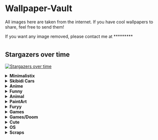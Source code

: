 
# Wallpaper-Vault
All images here are taken from the internet. If you have cool wallpapers to share, feel free to send them!  

If you want any image removed, please contact me at *********  
#

## Stargazers over time
[![Stargazers over time](https://starchart.cc/T4tze/Wallpaper-Vault.svg?variant=adaptive)](https://starchart.cc/T4tze/Wallpaper-Vault)
<details>
  <summary><b>Minimalistix</b></summary>

  <img src="https://raw.githubusercontent.com/T4tze/Wallpaper-Vault/main/Wallpaper/Minimalistix/02.jpg" width="300">

  <img src="https://raw.githubusercontent.com/T4tze/Wallpaper-Vault/main/Wallpaper/Minimalistix/03.jpg" width="300">

  <img src="https://raw.githubusercontent.com/T4tze/Wallpaper-Vault/main/Wallpaper/Minimalistix/1i918gwz1gl61.png" width="300">

  <img src="https://raw.githubusercontent.com/T4tze/Wallpaper-Vault/main/Wallpaper/Minimalistix/1v6mcuhne1851.jpg" width="300">

  <img src="https://raw.githubusercontent.com/T4tze/Wallpaper-Vault/main/Wallpaper/Minimalistix/5DCF79F9-6124-4DBD-925E-E5DEC87CF129.png" width="300">

  <img src="https://raw.githubusercontent.com/T4tze/Wallpaper-Vault/main/Wallpaper/Minimalistix/a_blue_sky_with_clouds.png" width="300">

  <img src="https://raw.githubusercontent.com/T4tze/Wallpaper-Vault/main/Wallpaper/Minimalistix/anime-eye-nord.png" width="300">

  <img src="https://raw.githubusercontent.com/T4tze/Wallpaper-Vault/main/Wallpaper/Minimalistix/black5_unicat.png" width="300">

  <img src="https://raw.githubusercontent.com/T4tze/Wallpaper-Vault/main/Wallpaper/Minimalistix/black_car_girl.jpg" width="300">

  <img src="https://raw.githubusercontent.com/T4tze/Wallpaper-Vault/main/Wallpaper/Minimalistix/blue-black-girl.png" width="300">

  <img src="https://raw.githubusercontent.com/T4tze/Wallpaper-Vault/main/Wallpaper/Minimalistix/cat-waves.png" width="300">

  <img src="https://raw.githubusercontent.com/T4tze/Wallpaper-Vault/main/Wallpaper/Minimalistix/catpuccin_w.png" width="300">

  <img src="https://raw.githubusercontent.com/T4tze/Wallpaper-Vault/main/Wallpaper/Minimalistix/dark-cat-rosewater.png" width="300">

  <img src="https://raw.githubusercontent.com/T4tze/Wallpaper-Vault/main/Wallpaper/Minimalistix/darkroad.jpg" width="300">

  <img src="https://raw.githubusercontent.com/T4tze/Wallpaper-Vault/main/Wallpaper/Minimalistix/earth.png" width="300">

  <img src="https://raw.githubusercontent.com/T4tze/Wallpaper-Vault/main/Wallpaper/Minimalistix/fire-skull.jpg" width="300">

  <img src="https://raw.githubusercontent.com/T4tze/Wallpaper-Vault/main/Wallpaper/Minimalistix/kuromi.png" width="300">

  <img src="https://raw.githubusercontent.com/T4tze/Wallpaper-Vault/main/Wallpaper/Minimalistix/m90bb95n3m651.jpg" width="300">

  <img src="https://raw.githubusercontent.com/T4tze/Wallpaper-Vault/main/Wallpaper/Minimalistix/minim.jpg" width="300">

  <img src="https://raw.githubusercontent.com/T4tze/Wallpaper-Vault/main/Wallpaper/Minimalistix/minimal-purple.jpg" width="300">

  <img src="https://raw.githubusercontent.com/T4tze/Wallpaper-Vault/main/Wallpaper/Minimalistix/minimal_nord_guy.png" width="300">

  <img src="https://raw.githubusercontent.com/T4tze/Wallpaper-Vault/main/Wallpaper/Minimalistix/moon.png" width="300">

  <img src="https://raw.githubusercontent.com/T4tze/Wallpaper-Vault/main/Wallpaper/Minimalistix/nord_purple_waves.png" width="300">

  <img src="https://raw.githubusercontent.com/T4tze/Wallpaper-Vault/main/Wallpaper/Minimalistix/purple-mountain.png" width="300">

  <img src="https://raw.githubusercontent.com/T4tze/Wallpaper-Vault/main/Wallpaper/Minimalistix/ramen.png" width="300">

  <img src="https://raw.githubusercontent.com/T4tze/Wallpaper-Vault/main/Wallpaper/Minimalistix/rick.jpg" width="300">

  <img src="https://raw.githubusercontent.com/T4tze/Wallpaper-Vault/main/Wallpaper/Minimalistix/rocket.png" width="300">

  <img src="https://raw.githubusercontent.com/T4tze/Wallpaper-Vault/main/Wallpaper/Minimalistix/rrbltiehz7b31.png" width="300">

  <img src="https://raw.githubusercontent.com/T4tze/Wallpaper-Vault/main/Wallpaper/Minimalistix/seven_elements_catpuccin.jpg" width="300">

  <img src="https://raw.githubusercontent.com/T4tze/Wallpaper-Vault/main/Wallpaper/Minimalistix/two-astronauts.png" width="300">

  <img src="https://raw.githubusercontent.com/T4tze/Wallpaper-Vault/main/Wallpaper/Minimalistix/underwater.png" width="300">

  <img src="https://raw.githubusercontent.com/T4tze/Wallpaper-Vault/main/Wallpaper/Minimalistix/venom.jpg" width="300">

  <img src="https://raw.githubusercontent.com/T4tze/Wallpaper-Vault/main/Wallpaper/Minimalistix/wallhaven-yxyye7.png" width="300">

  <img src="https://raw.githubusercontent.com/T4tze/Wallpaper-Vault/main/Wallpaper/Minimalistix/wp6257053-1426380771.jpg" width="300">

  <img src="https://raw.githubusercontent.com/T4tze/Wallpaper-Vault/main/Wallpaper/Minimalistix/y4dm2xD.jpg" width="300">

</details>

<details>
  <summary><b>Skibidi Cars</b></summary>

  <img src="https://raw.githubusercontent.com/T4tze/Wallpaper-Vault/main/Wallpaper/Skibidi Cars/8dc2effb81374274946f18b631f60bcb.png" width="300">

  <img src="https://raw.githubusercontent.com/T4tze/Wallpaper-Vault/main/Wallpaper/Skibidi Cars/cltpqdtny88e1.png" width="300">

</details>

<details>
  <summary><b>Anime</b></summary>

  <img src="https://raw.githubusercontent.com/T4tze/Wallpaper-Vault/main/Wallpaper/Anime/117542401_p0.jpg" width="300">

  <img src="https://raw.githubusercontent.com/T4tze/Wallpaper-Vault/main/Wallpaper/Anime/123123123.jpg" width="300">

  <img src="https://raw.githubusercontent.com/T4tze/Wallpaper-Vault/main/Wallpaper/Anime/1293442.jpg" width="300">

  <img src="https://raw.githubusercontent.com/T4tze/Wallpaper-Vault/main/Wallpaper/Anime/1313754.png" width="300">

  <img src="https://raw.githubusercontent.com/T4tze/Wallpaper-Vault/main/Wallpaper/Anime/1351642.png" width="300">

  <img src="https://raw.githubusercontent.com/T4tze/Wallpaper-Vault/main/Wallpaper/Anime/1675353344315123.jpg" width="300">

  <img src="https://raw.githubusercontent.com/T4tze/Wallpaper-Vault/main/Wallpaper/Anime/2ada1ecdc8644e74b98ef8e0df24dec552672720-5333x3000.png" width="300">

  <img src="https://raw.githubusercontent.com/T4tze/Wallpaper-Vault/main/Wallpaper/Anime/3f22c1bb4cac46cd8035430a84a583d1.jpg" width="300">

  <img src="https://raw.githubusercontent.com/T4tze/Wallpaper-Vault/main/Wallpaper/Anime/9bb36f96678c59b27743be346dbcfb9b.jpg" width="300">

  <img src="https://raw.githubusercontent.com/T4tze/Wallpaper-Vault/main/Wallpaper/Anime/Afternoon.png" width="300">

  <img src="https://raw.githubusercontent.com/T4tze/Wallpaper-Vault/main/Wallpaper/Anime/Copia_de_wallpaperflare.com_wallpaper_7.jpg" width="300">

  <img src="https://raw.githubusercontent.com/T4tze/Wallpaper-Vault/main/Wallpaper/Anime/a_cartoon_of_a_woman_with_glasses.png" width="300">

  <img src="https://raw.githubusercontent.com/T4tze/Wallpaper-Vault/main/Wallpaper/Anime/anime-girl-with-cap-smoking-4k-wallpaper-uhdpaper.com-7123456j.png" width="300">

  <img src="https://raw.githubusercontent.com/T4tze/Wallpaper-Vault/main/Wallpaper/Anime/berserkdrac.png" width="300">

  <img src="https://raw.githubusercontent.com/T4tze/Wallpaper-Vault/main/Wallpaper/Anime/cat.png" width="300">

  <img src="https://raw.githubusercontent.com/T4tze/Wallpaper-Vault/main/Wallpaper/Anime/d0d9zetrlr891.png" width="300">

  <img src="https://raw.githubusercontent.com/T4tze/Wallpaper-Vault/main/Wallpaper/Anime/fhnj7ixz1a5e1.jpg" width="300">

  <img src="https://raw.githubusercontent.com/T4tze/Wallpaper-Vault/main/Wallpaper/Anime/hatsune-miku-twin-ponytails-jl.jpg" width="300">

  <img src="https://raw.githubusercontent.com/T4tze/Wallpaper-Vault/main/Wallpaper/Anime/image.png" width="300">

  <img src="https://raw.githubusercontent.com/T4tze/Wallpaper-Vault/main/Wallpaper/Anime/imageee.png" width="300">

  <img src="https://raw.githubusercontent.com/T4tze/Wallpaper-Vault/main/Wallpaper/Anime/mocha.png" width="300">

  <img src="https://raw.githubusercontent.com/T4tze/Wallpaper-Vault/main/Wallpaper/Anime/omori.png" width="300">

  <img src="https://raw.githubusercontent.com/T4tze/Wallpaper-Vault/main/Wallpaper/Anime/s4vitar.png" width="300">

  <img src="https://raw.githubusercontent.com/T4tze/Wallpaper-Vault/main/Wallpaper/Anime/some-chineese-angel-idk.png" width="300">

  <img src="https://raw.githubusercontent.com/T4tze/Wallpaper-Vault/main/Wallpaper/Anime/sousou-no-frieren-4.png" width="300">

  <img src="https://raw.githubusercontent.com/T4tze/Wallpaper-Vault/main/Wallpaper/Anime/swappy-20250221_133945.png" width="300">

  <img src="https://raw.githubusercontent.com/T4tze/Wallpaper-Vault/main/Wallpaper/Anime/talvez_novo_wallpaper_2.png" width="300">

  <img src="https://raw.githubusercontent.com/T4tze/Wallpaper-Vault/main/Wallpaper/Anime/this-game-has-top-notch-cinematic-cutscenes-that-shines-v0-sd0kb3irsadd1.png" width="300">

  <img src="https://raw.githubusercontent.com/T4tze/Wallpaper-Vault/main/Wallpaper/Anime/tn-lain.jpeg" width="300">

  <img src="https://raw.githubusercontent.com/T4tze/Wallpaper-Vault/main/Wallpaper/Anime/wahtpflus1471.png" width="300">

  <img src="https://raw.githubusercontent.com/T4tze/Wallpaper-Vault/main/Wallpaper/Anime/wallhaven-m3j731_3840x2160.png" width="300">

  <img src="https://raw.githubusercontent.com/T4tze/Wallpaper-Vault/main/Wallpaper/Anime/wallhaven-o5q7mp_1280x800.png" width="300">

  <img src="https://raw.githubusercontent.com/T4tze/Wallpaper-Vault/main/Wallpaper/Anime/wallhaven-p9qvge.png" width="300">

  <img src="https://raw.githubusercontent.com/T4tze/Wallpaper-Vault/main/Wallpaper/Anime/wallpaper.png" width="300">

  <img src="https://raw.githubusercontent.com/T4tze/Wallpaper-Vault/main/Wallpaper/Anime/wallpaperflare.com_wallpaper_9.jpg" width="300">

  <img src="https://raw.githubusercontent.com/T4tze/Wallpaper-Vault/main/Wallpaper/Anime/x66m1f09ufje1.jpg" width="300">

</details>

<details>
  <summary><b>Funny</b></summary>

  <img src="https://raw.githubusercontent.com/T4tze/Wallpaper-Vault/main/Wallpaper/Funny/chairmanMeow.png" width="300">

</details>

<details>
  <summary><b>Animal</b></summary>

  <img src="https://raw.githubusercontent.com/T4tze/Wallpaper-Vault/main/Wallpaper/Animal/19.jpg" width="300">

  <img src="https://raw.githubusercontent.com/T4tze/Wallpaper-Vault/main/Wallpaper/Animal/20.jpg" width="300">

  <img src="https://raw.githubusercontent.com/T4tze/Wallpaper-Vault/main/Wallpaper/Animal/21.jpg" width="300">

  <img src="https://raw.githubusercontent.com/T4tze/Wallpaper-Vault/main/Wallpaper/Animal/2902820-1933823862.jpg" width="300">

  <img src="https://raw.githubusercontent.com/T4tze/Wallpaper-Vault/main/Wallpaper/Animal/mgaoqgmu9pq61.jpg" width="300">

  <img src="https://raw.githubusercontent.com/T4tze/Wallpaper-Vault/main/Wallpaper/Animal/vecyhqfxxkg31.png" width="300">

</details>

<details>
  <summary><b>PaintArt</b></summary>

  <img src="https://raw.githubusercontent.com/T4tze/Wallpaper-Vault/main/Wallpaper/PaintArt/0xel5al52u9e1.png" width="300">

  <img src="https://raw.githubusercontent.com/T4tze/Wallpaper-Vault/main/Wallpaper/PaintArt/1fmmnncdnxie1.png" width="300">

  <img src="https://raw.githubusercontent.com/T4tze/Wallpaper-Vault/main/Wallpaper/PaintArt/6ju1jmzt0whe1.png" width="300">

  <img src="https://raw.githubusercontent.com/T4tze/Wallpaper-Vault/main/Wallpaper/PaintArt/c9u5jpple8291.png" width="300">

  <img src="https://raw.githubusercontent.com/T4tze/Wallpaper-Vault/main/Wallpaper/PaintArt/chinese.png" width="300">

  <img src="https://raw.githubusercontent.com/T4tze/Wallpaper-Vault/main/Wallpaper/PaintArt/jeff-wayne-war-of-the-worlds-3840x2160-and-5120x2160-v0-sglmeugd3khe1.webp" width="300">

  <img src="https://raw.githubusercontent.com/T4tze/Wallpaper-Vault/main/Wallpaper/PaintArt/oo8hu88g5pg61.png" width="300">

</details>

<details>
  <summary><b>Furyy</b></summary>

  <img src="https://raw.githubusercontent.com/T4tze/Wallpaper-Vault/main/Wallpaper/Furyy/Dream_library_time_water_mayflower_notebook_full_art.png" width="300">

  <img src="https://raw.githubusercontent.com/T4tze/Wallpaper-Vault/main/Wallpaper/Furyy/chill2.png" width="300">

  <img src="https://raw.githubusercontent.com/T4tze/Wallpaper-Vault/main/Wallpaper/Furyy/pose.png" width="300">

  <img src="https://raw.githubusercontent.com/T4tze/Wallpaper-Vault/main/Wallpaper/Furyy/pride.jpg" width="300">

  <img src="https://raw.githubusercontent.com/T4tze/Wallpaper-Vault/main/Wallpaper/Furyy/savage.jpg" width="300">

</details>

<details>
  <summary><b>Games</b></summary>

  <img src="https://raw.githubusercontent.com/T4tze/Wallpaper-Vault/main/Wallpaper/Games/7qqa10fcfkt41.jpg" width="300">

  <img src="https://raw.githubusercontent.com/T4tze/Wallpaper-Vault/main/Wallpaper/Games/IMG_4918.jpg" width="300">

  <img src="https://raw.githubusercontent.com/T4tze/Wallpaper-Vault/main/Wallpaper/Games/IMG_4919.jpg" width="300">

  <img src="https://raw.githubusercontent.com/T4tze/Wallpaper-Vault/main/Wallpaper/Games/IMG_4920.jpg" width="300">

  <img src="https://raw.githubusercontent.com/T4tze/Wallpaper-Vault/main/Wallpaper/Games/bg3.jpg" width="300">

  <img src="https://raw.githubusercontent.com/T4tze/Wallpaper-Vault/main/Wallpaper/Games/eulwc5sqoan61.png" width="300">

  <img src="https://raw.githubusercontent.com/T4tze/Wallpaper-Vault/main/Wallpaper/Games/m25axo7de3be1.jpg" width="300">

  <img src="https://raw.githubusercontent.com/T4tze/Wallpaper-Vault/main/Wallpaper/Games/shill2.jpg" width="300">

  <img src="https://raw.githubusercontent.com/T4tze/Wallpaper-Vault/main/Wallpaper/Games/wallhaven-6dvkpl_3840x2160.png" width="300">

  <img src="https://raw.githubusercontent.com/T4tze/Wallpaper-Vault/main/Wallpaper/Games/wp7134291-solaire-of-astora-wallpapers.jpg" width="300">

</details>

<details>
  <summary><b>Games/Doom</b></summary>

  <img src="https://raw.githubusercontent.com/T4tze/Wallpaper-Vault/main/Wallpaper/Games/Doom/GBZ25BxXgAArOBH.jpg" width="300">

  <img src="https://raw.githubusercontent.com/T4tze/Wallpaper-Vault/main/Wallpaper/Games/Doom/doom-the-dark-ages-2025-vc.jpg" width="300">

  <img src="https://raw.githubusercontent.com/T4tze/Wallpaper-Vault/main/Wallpaper/Games/Doom/doom-the-dark-ages-my.jpg" width="300">

</details>

<details>
  <summary><b>Cute</b></summary>

  <img src="https://raw.githubusercontent.com/T4tze/Wallpaper-Vault/main/Wallpaper/Cute/01d35a1a9b91cdcafe85bc9b9db2c1c6.jpg" width="300">

  <img src="https://raw.githubusercontent.com/T4tze/Wallpaper-Vault/main/Wallpaper/Cute/bunny.png" width="300">

  <img src="https://raw.githubusercontent.com/T4tze/Wallpaper-Vault/main/Wallpaper/Cute/gs144fb3ev5e1.png" width="300">

</details>

<details>
  <summary><b>OS</b></summary>

  <img src="https://raw.githubusercontent.com/T4tze/Wallpaper-Vault/main/Wallpaper/OS/51.jpg" width="300">

  <img src="https://raw.githubusercontent.com/T4tze/Wallpaper-Vault/main/Wallpaper/OS/EndeavourOS-DrWho-3840x2160.png" width="300">

  <img src="https://raw.githubusercontent.com/T4tze/Wallpaper-Vault/main/Wallpaper/OS/Fedora.png" width="300">

  <img src="https://raw.githubusercontent.com/T4tze/Wallpaper-Vault/main/Wallpaper/OS/SPOILER__archi_.png" width="300">

  <img src="https://raw.githubusercontent.com/T4tze/Wallpaper-Vault/main/Wallpaper/OS/WINDOWS_CLEAN.png" width="300">

  <img src="https://raw.githubusercontent.com/T4tze/Wallpaper-Vault/main/Wallpaper/OS/arch-chan_to.png" width="300">

  <img src="https://raw.githubusercontent.com/T4tze/Wallpaper-Vault/main/Wallpaper/OS/arch-nord-dark.png" width="300">

  <img src="https://raw.githubusercontent.com/T4tze/Wallpaper-Vault/main/Wallpaper/OS/arch-peace.png" width="300">

  <img src="https://raw.githubusercontent.com/T4tze/Wallpaper-Vault/main/Wallpaper/OS/arch_purple.png" width="300">

  <img src="https://raw.githubusercontent.com/T4tze/Wallpaper-Vault/main/Wallpaper/OS/catppuccin-rainbow-arch.png" width="300">

  <img src="https://raw.githubusercontent.com/T4tze/Wallpaper-Vault/main/Wallpaper/OS/debian.png" width="300">

  <img src="https://raw.githubusercontent.com/T4tze/Wallpaper-Vault/main/Wallpaper/OS/hder59l7zw051.png" width="300">

  <img src="https://raw.githubusercontent.com/T4tze/Wallpaper-Vault/main/Wallpaper/OS/l11.jpg" width="300">

  <img src="https://raw.githubusercontent.com/T4tze/Wallpaper-Vault/main/Wallpaper/OS/l17.jpg" width="300">

  <img src="https://raw.githubusercontent.com/T4tze/Wallpaper-Vault/main/Wallpaper/OS/l18.jpg" width="300">

  <img src="https://raw.githubusercontent.com/T4tze/Wallpaper-Vault/main/Wallpaper/OS/l19.jpg" width="300">

  <img src="https://raw.githubusercontent.com/T4tze/Wallpaper-Vault/main/Wallpaper/OS/l3.png" width="300">

  <img src="https://raw.githubusercontent.com/T4tze/Wallpaper-Vault/main/Wallpaper/OS/l5.png" width="300">

  <img src="https://raw.githubusercontent.com/T4tze/Wallpaper-Vault/main/Wallpaper/OS/l6.jpg" width="300">

  <img src="https://raw.githubusercontent.com/T4tze/Wallpaper-Vault/main/Wallpaper/OS/l7.jpg" width="300">

  <img src="https://raw.githubusercontent.com/T4tze/Wallpaper-Vault/main/Wallpaper/OS/nix.png" width="300">

  <img src="https://raw.githubusercontent.com/T4tze/Wallpaper-Vault/main/Wallpaper/OS/nixos-declarative.jpg" width="300">

  <img src="https://raw.githubusercontent.com/T4tze/Wallpaper-Vault/main/Wallpaper/OS/tux-magenta-pink.png" width="300">

  <img src="https://raw.githubusercontent.com/T4tze/Wallpaper-Vault/main/Wallpaper/OS/various-arch-2-4k.png" width="300">

  <img src="https://raw.githubusercontent.com/T4tze/Wallpaper-Vault/main/Wallpaper/OS/various-os-2-4k.png" width="300">

  <img src="https://raw.githubusercontent.com/T4tze/Wallpaper-Vault/main/Wallpaper/OS/various-os-3-4k.png" width="300">

  <img src="https://raw.githubusercontent.com/T4tze/Wallpaper-Vault/main/Wallpaper/OS/win-11.png" width="300">

  <img src="https://raw.githubusercontent.com/T4tze/Wallpaper-Vault/main/Wallpaper/OS/windows-10-simple-microsoft-windows-black-background-wallpaper-preview.jpg" width="300">

  <img src="https://raw.githubusercontent.com/T4tze/Wallpaper-Vault/main/Wallpaper/OS/windows-black.png" width="300">

  <img src="https://raw.githubusercontent.com/T4tze/Wallpaper-Vault/main/Wallpaper/OS/windows-magenta-blue.png" width="300">

</details>

<details>
  <summary><b>Scraps</b></summary>

  <img src="https://raw.githubusercontent.com/T4tze/Wallpaper-Vault/main/Wallpaper/Scraps/01.jpg" width="300">

  <img src="https://raw.githubusercontent.com/T4tze/Wallpaper-Vault/main/Wallpaper/Scraps/1243346.png" width="300">

  <img src="https://raw.githubusercontent.com/T4tze/Wallpaper-Vault/main/Wallpaper/Scraps/39b4pv8xj1fe1.jpg" width="300">

  <img src="https://raw.githubusercontent.com/T4tze/Wallpaper-Vault/main/Wallpaper/Scraps/42.png" width="300">

  <img src="https://raw.githubusercontent.com/T4tze/Wallpaper-Vault/main/Wallpaper/Scraps/45.png" width="300">

  <img src="https://raw.githubusercontent.com/T4tze/Wallpaper-Vault/main/Wallpaper/Scraps/Cloudsday.jpg" width="300">

  <img src="https://raw.githubusercontent.com/T4tze/Wallpaper-Vault/main/Wallpaper/Scraps/Lowpoly_Street.png" width="300">

  <img src="https://raw.githubusercontent.com/T4tze/Wallpaper-Vault/main/Wallpaper/Scraps/Night_City.png" width="300">

  <img src="https://raw.githubusercontent.com/T4tze/Wallpaper-Vault/main/Wallpaper/Scraps/Pastel-Window.png" width="300">

  <img src="https://raw.githubusercontent.com/T4tze/Wallpaper-Vault/main/Wallpaper/Scraps/a_Tokyo_Night.png" width="300">

  <img src="https://raw.githubusercontent.com/T4tze/Wallpaper-Vault/main/Wallpaper/Scraps/a_road_with_cars_and_buildings_in_the_background.png" width="300">

  <img src="https://raw.githubusercontent.com/T4tze/Wallpaper-Vault/main/Wallpaper/Scraps/bluePixelWallpaper.jpg" width="300">

  <img src="https://raw.githubusercontent.com/T4tze/Wallpaper-Vault/main/Wallpaper/Scraps/city-japan-artwork.jpg" width="300">

  <img src="https://raw.githubusercontent.com/T4tze/Wallpaper-Vault/main/Wallpaper/Scraps/curved_thunder.png" width="300">

  <img src="https://raw.githubusercontent.com/T4tze/Wallpaper-Vault/main/Wallpaper/Scraps/darkpurplewoods.png" width="300">

  <img src="https://raw.githubusercontent.com/T4tze/Wallpaper-Vault/main/Wallpaper/Scraps/m23bwh4n0x151.png" width="300">

  <img src="https://raw.githubusercontent.com/T4tze/Wallpaper-Vault/main/Wallpaper/Scraps/rocket_launch.png" width="300">

  <img src="https://raw.githubusercontent.com/T4tze/Wallpaper-Vault/main/Wallpaper/Scraps/wall_secondary.png" width="300">

  <img src="https://raw.githubusercontent.com/T4tze/Wallpaper-Vault/main/Wallpaper/Scraps/wallhaven-2ymp5g.png" width="300">

  <img src="https://raw.githubusercontent.com/T4tze/Wallpaper-Vault/main/Wallpaper/Scraps/wallhaven-72pe8v_1920x1080.png" width="300">

  <img src="https://raw.githubusercontent.com/T4tze/Wallpaper-Vault/main/Wallpaper/Scraps/wallhaven-rdyyg1.jpg" width="300">

  <img src="https://raw.githubusercontent.com/T4tze/Wallpaper-Vault/main/Wallpaper/Scraps/wallhaven-wqkk17.jpg" width="300">

  <img src="https://raw.githubusercontent.com/T4tze/Wallpaper-Vault/main/Wallpaper/Scraps/wallhaven-x8jj9o.png" width="300">

  <img src="https://raw.githubusercontent.com/T4tze/Wallpaper-Vault/main/Wallpaper/Scraps/wallhaven-y8edvl.jpg" width="300">

  <img src="https://raw.githubusercontent.com/T4tze/Wallpaper-Vault/main/Wallpaper/Scraps/wxhzokgv8ow61.jpg" width="300">

</details>

